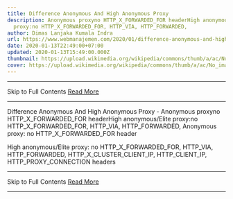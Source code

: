 ```yaml
---
title: Difference Anonymous And High Anonymous Proxy
description: Anonymous proxyno HTTP_X_FORWARDED_FOR headerHigh anonymous/Elite
  proxy:no HTTP_X_FORWARDED_FOR, HTTP_VIA, HTTP_FORWARDED,
author: Dimas Lanjaka Kumala Indra
url: https://www.webmanajemen.com/2020/01/difference-anonymous-and-high-anonymous.html
date: 2020-01-13T22:49:00+07:00
updated: 2020-01-13T15:49:00.000Z
thumbnail: https://upload.wikimedia.org/wikipedia/commons/thumb/a/ac/No_image_available.svg/2048px-No_image_available.svg.png
cover: https://upload.wikimedia.org/wikipedia/commons/thumb/a/ac/No_image_available.svg/2048px-No_image_available.svg.png
---
```


<hr/> Skip to Full Contents <a href="https://www.webmanajemen.com/2020/01/difference-anonymous-and-high-anonymous.html" rel="follow" class="button" id="read-more">Read More</a> <hr/> Difference Anonymous And High Anonymous Proxy - Anonymous proxyno HTTP_X_FORWARDED_FOR headerHigh anonymous/Elite proxy:no HTTP_X_FORWARDED_FOR, HTTP_VIA, HTTP_FORWARDED, Anonymous proxy:
no HTTP_X_FORWARDED_FOR header


High anonymous/Elite proxy:
no HTTP_X_FORWARDED_FOR, HTTP_VIA, HTTP_FORWARDED, HTTP_X_CLUSTER_CLIENT_IP, HTTP_CLIENT_IP, HTTP_PROXY_CONNECTION headers <hr/> Skip to Full Contents <a href="https://www.webmanajemen.com/2020/01/difference-anonymous-and-high-anonymous.html" rel="follow" class="button" id="read-more">Read More</a> <hr/>